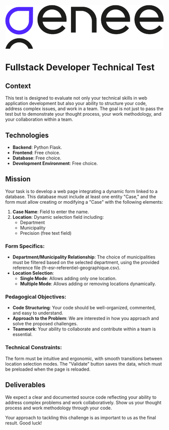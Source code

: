 ![Image 1](./assets/genee.png)

# Fullstack Developer Technical Test

## Context

This test is designed to evaluate not only your technical skills in web application development but also your ability to structure your code, address complex issues, and work in a team. The goal is not just to pass the test but to demonstrate your thought process, your work methodology, and your collaboration within a team.

## Technologies

- **Backend**: Python Flask.
- **Frontend**: Free choice.
- **Database**: Free choice.
- **Development Environment**: Free choice.

## Mission

Your task is to develop a web page integrating a dynamic form linked to a database. This database must include at least one entity "Case," and the form must allow creating or modifying a "Case" with the following elements:

1. **Case Name**: Field to enter the name.
2. **Location**: Dynamic selection field including:
   - Department
   - Municipality
   - Precision (free text field)

### Form Specifics:

- **Department/Municipality Relationship**: The choice of municipalities must be filtered based on the selected department, using the provided reference file (fr-esr-referentiel-geographique.csv).
- **Location Selection**:
  - **Single Mode**: Allows adding only one location.
  - **Multiple Mode**: Allows adding or removing locations dynamically.

### Pedagogical Objectives:

- **Code Structuring**: Your code should be well-organized, commented, and easy to understand.
- **Approach to the Problem**: We are interested in how you approach and solve the proposed challenges.
- **Teamwork**: Your ability to collaborate and contribute within a team is essential.

### Technical Constraints:

The form must be intuitive and ergonomic, with smooth transitions between location selection modes. The "Validate" button saves the data, which must be preloaded when the page is reloaded.

## Deliverables

We expect a clear and documented source code reflecting your ability to address complex problems and work collaboratively. Show us your thought process and work methodology through your code.

Your approach to tackling this challenge is as important to us as the final result. Good luck!
